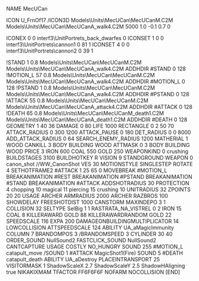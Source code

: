NAME MecUCan

ICON U_FrnOf17
/ICON3D Models\Units\MecUCan\MecUCanM.C2M Models\Units\MecUCan\MecUCanA_walk4.C2M 5000 1.0 -0.1 0.7 0 

ICONEX 0 0 interf3\UnitPortrets\_back_dwarfes 0
ICONSET 1 0 0 interf3\UnitPortrets\cannon1 0 81 1
ICONSET 4 0 0 interf3\UnitPortrets\cannon2 0 39 1


!STAND          1 0.8 Models\Units\MecUCan\MecUCanM.C2M Models\Units\MecUCan\MecUCanA_walk4.C2M
ADDHDIR #STAND 0 128
!MOTION_L      57 0.8 Models\Units\MecUCan\MecUCanM.C2M Models\Units\MecUCan\MecUCanA_walk4.C2M
ADDHDIR #MOTION_L 0 128
!PSTAND        1  0.8 Models\Units\MecUCan\MecUCanM.C2M Models\Units\MecUCan\MecUCanA_walk4.C2M
ADDHDIR #PSTAND 0 128 
!ATTACK        55 0.8 Models\Units\MecUCan\MecUCanM.C2M Models\Units\MecUCan\MecUCanA_attack4.C2M
ADDHDIR #ATTACK 0 128
!DEATH         65 0.8 Models\Units\MecUCan\MecUCanM_death1.C2M Models\Units\MecUCan\MecUCanA_death1.C2M
ADDHDIR #DEATH 0 128
GEOMETRY 1 40 36
DAMAGE   0 80
LIFE     1000
RECTANGLE 0 2 50 70
ATTACK_RADIUS 0 300 1200
ATTACK_PAUSE 0 180
DET_RADIUS 0 0 8000
ADD_ATTACK_RADIUS 0 64
SEARCH_ENEMY_RADIUS 1200
MATHERIAL 1 WOOD
CANKILL 3 BODY BUILDING WOOD
ATTMASK 0 3 BODY BUILDING WOOD
PRICE 3 IRON 600 COAL 550 GOLD 250
WEAPONKIND 0 crushing
BUILDSTAGES 3100
BUILDHOTKEY		R
VISION 9
STANDGROUND
WEAPON 0 canon_shot
//WW_CanonShot
VES 30
MOTIONSTYLE SINGLESTEP
ROTATE 4
SETHOTFRAME2 #ATTACK 1 25 65 0
MOVEBREAK #MOTION_L
BREAKANIMATION #REST
BREAKANIMATION #PSTAND
BREAKANIMATION #STAND
BREAKANIMATION #ATTACK
ADDSHOTRADIUS 30
PROTECTION 4 chopping 10 magical 11 piercing 15 crushing 10
UNITRADIUS 32
ZPOINTS 20 20
USAGE ARCHER
ARMRADIUS 		2000
ARCHER
RAZBROS 100
SHOWDELAY
FREESHOTDIST 1000
CANSTORM
MAXINDEPO 3 1
COLLISION 32
SELTYPE SelBig 1 1
RASTRATA_NA_VISTREL 0 2 IRON 15 COAL 8
KILLERAWARD             GOLD 88
KILLERAWARDRANDOM       GOLD 22
SPEEDSCALE 116
EXPA 200
DAMAGEONBUILDINGMULTIPLICATOR 14
LOWCOLLISION
ATTSPEEDSCALE 124
ABILITY	UA_aMagicImmunity
COLUMN 7
BRANDOMPOS 3
/BRANDOMSPEED 3
CYLINDER 30 40
ORDER_SOUND NullSound2
FASTCLICK_SOUND NullSound2
CANTCAPTURE
USAGE COSTLY
NO_HUNGRY
SOUND 255 #MOTION_L catapult_move
/SOUND 1 #ATTACK MagicShot1(Fire)
SOUND 5 #DEATH catapult_death
ABILITY UA_aDestroy
PLACEINTRANSPORT 25
VISITORMASK 1
ShadowScaleX 2.7
ShadowScaleY 2.5
ShadowHAligning true
NIKAKIXMAM
TFACTOR FF6F6F6F
NOFARM
NOCOLLISION
[END]
